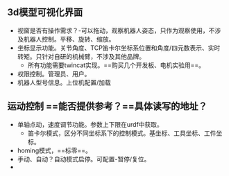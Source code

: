 ## 3d模型可视化界面
- 视窗是否有操作需求？-可以拖动，观察机器人姿态，只作为观察使用，不涉及机器人控制。平移、旋转、缩放。
- 坐标显示功能。关节角度、TCP笛卡尔坐标系位置和角度/四元数表示、实时转矩。只针对自研的机械臂，不涉及其他品牌。
	- 所有功能需要twincat实现。==购买几个开发板、电机实验用==。
- 权限控制。管理员、用户。
- 机器人型号信息。上位机配置/加载
## 运动控制 ==能否提供参考？==具体读写的地址？
- 单轴点动，速度调节功能。参数上下限在urdf中获取。
	- 笛卡尔模式，区分不同坐标系下的控制模式。基坐标、工具坐标、工件坐标。
- homing模式，==标零==。
- 手动、自动？自动模式启停。可配置-暂停/复位。
- 
